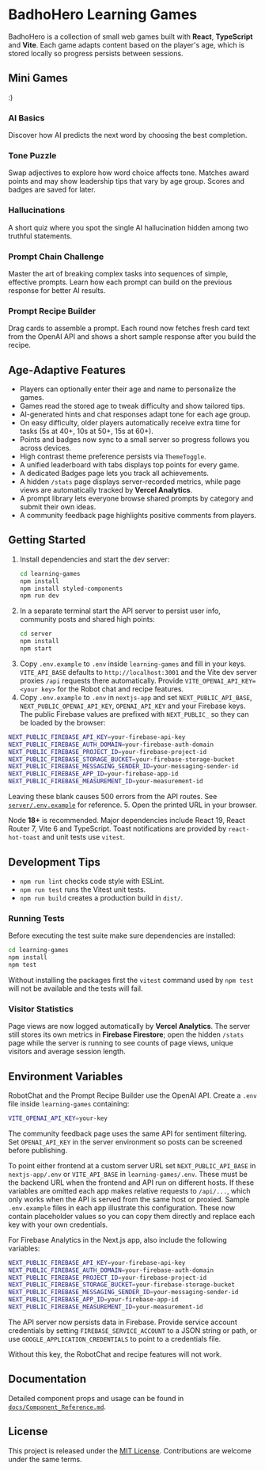 # BadhoHero Learning Games

BadhoHero is a collection of small web games built with **React**, **TypeScript** and **Vite**. Each game adapts content based on the player's age, which is stored locally so progress persists between sessions.

## Mini Games
:)
### AI Basics
Discover how AI predicts the next word by choosing the best completion.

### Tone Puzzle
Swap adjectives to explore how word choice affects tone. Matches award points and may show leadership tips that vary by age group. Scores and badges are saved for later.

### Hallucinations
A short quiz where you spot the single AI hallucination hidden among two truthful statements.

### Prompt Chain Challenge
Master the art of breaking complex tasks into sequences of simple, effective prompts. Learn how each prompt can build on the previous response for better AI results.

### Prompt Recipe Builder
Drag cards to assemble a prompt. Each round now fetches fresh card text from the OpenAI API and shows a short sample response after you build the recipe.

## Age‑Adaptive Features
- Players can optionally enter their age and name to personalize the games.
- Games read the stored age to tweak difficulty and show tailored tips.
- AI-generated hints and chat responses adapt tone for each age group.
- On easy difficulty, older players automatically receive extra time for tasks
  (5s at 40+, 10s at 50+, 15s at 60+).
- Points and badges now sync to a small server so progress follows you across devices.
- High contrast theme preference persists via `ThemeToggle`.
- A unified leaderboard with tabs displays top points for every game.
- A dedicated Badges page lets you track all achievements.
- A hidden `/stats` page displays server-recorded metrics, while page views
  are automatically tracked by **Vercel Analytics**.
- A prompt library lets everyone browse shared prompts by category and submit their own ideas.
- A community feedback page highlights positive comments from players.

## Getting Started
1. Install dependencies and start the dev server:
   ```bash
   cd learning-games
   npm install
   npm install styled-components
   npm run dev
   ```
2. In a separate terminal start the API server to persist user info,
  community posts and shared high points:
   ```bash
   cd server
   npm install
   npm start
   ```
3. Copy `.env.example` to `.env` inside `learning-games` and fill in your
  keys. `VITE_API_BASE` defaults to `http://localhost:3001` and the Vite dev
  server proxies `/api` requests there automatically. Provide
  `VITE_OPENAI_API_KEY=<your key>` for the Robot chat and recipe features.
4. Copy `.env.example` to `.env` in `nextjs-app` and set `NEXT_PUBLIC_API_BASE`,
  `NEXT_PUBLIC_OPENAI_API_KEY`, `OPENAI_API_KEY` and your Firebase keys.
  The public Firebase values are prefixed with `NEXT_PUBLIC_` so they can be
  loaded by the browser:

  ```bash
  NEXT_PUBLIC_FIREBASE_API_KEY=your-firebase-api-key
  NEXT_PUBLIC_FIREBASE_AUTH_DOMAIN=your-firebase-auth-domain
  NEXT_PUBLIC_FIREBASE_PROJECT_ID=your-firebase-project-id
  NEXT_PUBLIC_FIREBASE_STORAGE_BUCKET=your-firebase-storage-bucket
  NEXT_PUBLIC_FIREBASE_MESSAGING_SENDER_ID=your-messaging-sender-id
  NEXT_PUBLIC_FIREBASE_APP_ID=your-firebase-app-id
  NEXT_PUBLIC_FIREBASE_MEASUREMENT_ID=your-measurement-id
  ```

  Leaving these blank causes 500 errors from the API routes. See
  [`server/.env.example`](server/.env.example) for reference.
5. Open the printed URL in your browser.

Node **18+** is recommended. Major dependencies include React 19, React Router 7, Vite 6 and TypeScript. Toast notifications are provided by `react-hot-toast` and unit tests use `vitest`.

## Development Tips
- `npm run lint` checks code style with ESLint.
- `npm run test` runs the Vitest unit tests.
- `npm run build` creates a production build in `dist/`.

### Running Tests

Before executing the test suite make sure dependencies are installed:

```bash
cd learning-games
npm install
npm test
```

Without installing the packages first the `vitest` command used by
`npm test` will not be available and the tests will fail.

### Visitor Statistics

Page views are now logged automatically by **Vercel Analytics**.
The server still stores its own metrics in **Firebase Firestore**; open the hidden
`/stats` page while the server is running to see counts of page views, unique visitors
and average session length.

## Environment Variables
RobotChat and the Prompt Recipe Builder use the OpenAI API. Create a `.env` file inside `learning-games` containing:

```bash
VITE_OPENAI_API_KEY=your-key
```

The community feedback page uses the same API for sentiment filtering. Set
`OPENAI_API_KEY` in the server environment so posts can be screened before
publishing.


To point either frontend at a custom server URL set `NEXT_PUBLIC_API_BASE`
in `nextjs-app/.env` or `VITE_API_BASE` in `learning-games/.env`. These must
be the backend URL when the frontend and API run on different hosts. If these
variables are omitted each app makes relative requests to `/api/...`, which only
works when the API is served from the same host or proxied.
Sample `.env.example` files in each app illustrate this configuration.
These now contain placeholder values so you can copy them directly and replace
each key with your own credentials.

For Firebase Analytics in the Next.js app, also include the following variables:

```bash
NEXT_PUBLIC_FIREBASE_API_KEY=your-firebase-api-key
NEXT_PUBLIC_FIREBASE_AUTH_DOMAIN=your-firebase-auth-domain
NEXT_PUBLIC_FIREBASE_PROJECT_ID=your-firebase-project-id
NEXT_PUBLIC_FIREBASE_STORAGE_BUCKET=your-firebase-storage-bucket
NEXT_PUBLIC_FIREBASE_MESSAGING_SENDER_ID=your-messaging-sender-id
NEXT_PUBLIC_FIREBASE_APP_ID=your-firebase-app-id
NEXT_PUBLIC_FIREBASE_MEASUREMENT_ID=your-measurement-id
```


The API server now persists data in Firebase. Provide service account credentials
by setting `FIREBASE_SERVICE_ACCOUNT` to a JSON string or path, or use
`GOOGLE_APPLICATION_CREDENTIALS` to point to a credentials file.

Without this key, the RobotChat and recipe features will not work.

## Documentation
Detailed component props and usage can be found in
[`docs/Component_Reference.md`](docs/Component_Reference.md).

## License
This project is released under the [MIT License](LICENSE). Contributions are welcome under the same terms.
